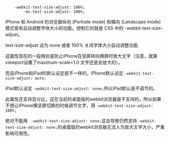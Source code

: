 ```
    -webkit-text-size-adjust: 100%;
        -ms-text-size-adjust: 100%;
```
iPhone 和 Android 的浏览器纵向 (Portrate mode) 和橫向 (Landscape mode) 模式皆有自动调整字体大小的功能。控制它的就是 CSS 中的 -webkit-text-size-adjust。

text-size-adjust 设为 none 或者 100% 关闭字体大小自动调整功能.


这属性现在的一般用处是防止iPhone在坚屏转向横屏时放大文字（注意，就算viewport设置了maximum-scale=1.0 文字还是会放大的）。

而且iPhone和iPad的默认设定是不一样的，iPhone默认设定 `-webkit-text-size-adjust: auto;`

iPad默认设定 `-webkit-text-size-adjust: none;`所以iPad默认是不调节的。

此属性还支持百分比，这在当前的桌面版的webkit浏览器是不支持的，所以如果不想让iPhone横坚屏切换的时候调节文字，用 `-webkit-text-size-adjust: 100%; `

绝对不能用 ` -webkit-text-size-adjust: none;`这会导致仍然支持 `-webkit-text-size-adjust: none;`的桌面版的webkit浏览器无法人为放大文字大小，严重影响可用性。